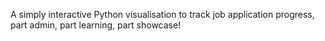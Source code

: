 A simply interactive Python visualisation to track job application progress, part admin, part learning, part showcase!
